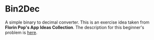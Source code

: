 # Bin2Dec
A simple binary to decimal converter. This is an exercise idea taken
from **Florin Pop's App Ideas Collection**. The description for this
beginner's problem is [here](https://github.com/florinpop17/app-ideas/blob/master/Projects/1-Beginner/Bin2Dec-App.md).